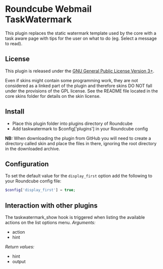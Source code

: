Roundcube Webmail TaskWatermark
===============================
This plugin replaces the static watermark template used by the core with a task
aware page with tips for the user on what to do (eg. Select a message to read).

License
-------
This plugin is released under the [GNU General Public License Version 3+][gpl].

Even if skins might contain some programming work, they are not considered
as a linked part of the plugin and therefore skins DO NOT fall under the
provisions of the GPL license. See the README file located in the core skins
folder for details on the skin license.

Install
-------
* Place this plugin folder into plugins directory of Roundcube
* Add taskwatermark to $config['plugins'] in your Roundcube config

**NB:** When downloading the plugin from GitHub you will need to create a
directory called skin and place the files in there, ignoring the root
directory in the downloaded archive.

Configuration
-------------
To set the default value for the `display_first` option add the following to
your Roundcube config file:
```php
$config['display_first'] = true;
```

Interaction with other plugins
------------------------------
The taskwatermark_show hook is triggered when listing the available actions on
the list options menu.
*Arguments:*
 * action
 * hint

*Return values:*
 * hint
 * output

[gpl]: https://www.gnu.org/licenses/gpl.html